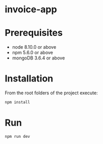 # invoice-app

Prerequisites
=============

* node 8.10.0 or above
* npm 5.6.0 or above
* mongoDB 3.6.4 or above

Installation
============

From the root folders of the project execute:

```bash
npm install
```

Run
===

```bash
npm run dev
```
